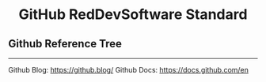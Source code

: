 
<h1 style="text-align:center">GitHub RedDevSoftware Standard</h1>

## Github Reference Tree
---

Github Blog: <https://github.blog/>
Github Docs: <https://docs.github.com/en>

